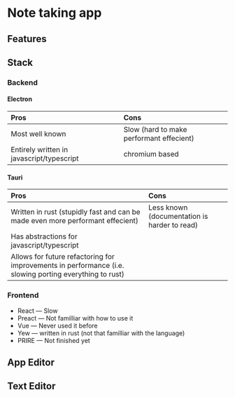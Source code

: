 # Note taking app

## Features


## Stack

### Backend

#### Electron
|Pros|Cons|
|:-|:-|
|Most well known|Slow (hard to make performant effecient)|
|Entirely written in javascript/typescript|chromium based|

#### Tauri
|Pros|Cons|
|:-|:-|
|Written in rust (stupidly fast and can be made even more performant effecient)|Less known (documentation is harder to read)|
|Has abstractions for javascript/typescript||
|Allows for future refactoring for improvements in performance (i.e. slowing porting everything to rust)||

### Frontend

- React   — Slow
- Preact  — Not familliar with how to use it
- Vue     — Never used it before
- Yew     — written in rust (not that familliar with the language)
- PRIRE   — Not finished yet

## App Editor

## Text Editor
